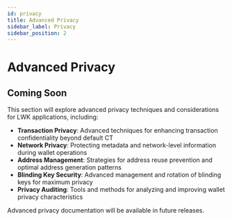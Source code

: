 ```yaml
---
id: privacy
title: Advanced Privacy
sidebar_label: Privacy
sidebar_position: 2
---
```


# Advanced Privacy

## Coming Soon

This section will explore advanced privacy techniques and considerations for LWK applications, including:

- **Transaction Privacy**: Advanced techniques for enhancing transaction confidentiality beyond default CT
- **Network Privacy**: Protecting metadata and network-level information during wallet operations
- **Address Management**: Strategies for address reuse prevention and optimal address generation patterns
- **Blinding Key Security**: Advanced management and rotation of blinding keys for maximum privacy
- **Privacy Auditing**: Tools and methods for analyzing and improving wallet privacy characteristics

Advanced privacy documentation will be available in future releases.